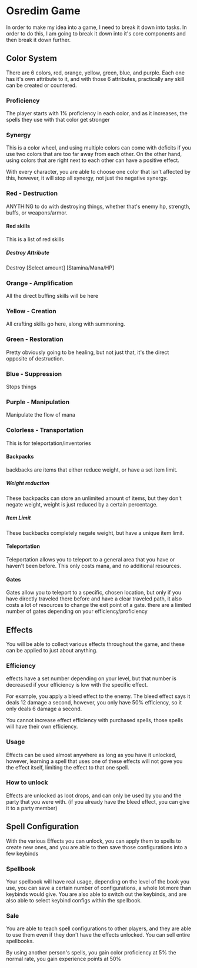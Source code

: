 # Osredim Game

In order to make my idea into a game, I need to break it down into tasks. In order to do this, I am going to break it down into it's core components and then break it down further.

## Color System
There are 6 colors, red, orange, yellow, green, blue, and purple. Each one has it's own attribute to it, and with those 6 attributes, practically any skill can be created or countered.

### Proficiency
The player starts with 1% proficiency in each color, and as it increases, the spells they use with that color get stronger

### Synergy
This is a color wheel, and using multiple colors can come with deficits if you use two colors that are too far away from each other. On the other hand, using colors that are right next to each other can have a positive effect.

With every character, you are able to choose one color that isn't affected by this, however, it will stop all synergy, not just the negative synergy.

### Red - Destruction
ANYTHING to do with destroying things, whether that's enemy hp, strength, buffs, or weapons/armor.

#### Red skills
This is a list of red skills

##### Destroy Attribute
Destroy [Select amount] [Stamina/Mana/HP]

### Orange - Amplification
All the direct buffing skills will be here

### Yellow - Creation
All crafting skills go here, along with summoning.

### Green - Restoration
Pretty obviously going to be healing, but not just that, it's the direct opposite of destruction.

### Blue - Suppression
Stops things

### Purple - Manipulation
Manipulate the flow of mana

### Colorless - Transportation
This is for teleportation/inventories

#### Backpacks
backbacks are items that either reduce weight, or have a set item limit.

##### Weight reduction
These backpacks can store an unlimited amount of items, but they don't negate weight, weight is just reduced by a certain percentage.

##### Item Limit
These backbacks completely negate weight, but have a unique item limit.
 
#### Teleportation
Teleportation allows you to teleport to a general area that you have or haven't been before. This only costs mana, and no additional resources.

#### Gates
Gates allow you to teleport to a specific, chosen location, but only if you have directly traveled there before and have a clear traveled path, it also costs a lot of resources to change the exit point of a gate. there are a limited number of gates depending on your efficiency/proficiency

## Effects
You will be able to collect various effects throughout the game, and these can be applied to just about anything.

### Efficiency
effects have a set number depending on your level, but that number is decreased if your efficiency is low with the specific effect.

For example, you apply a bleed effect to the enemy. The bleed effect says it deals 12 damage a second, however, you only have 50% efficiency, so it only deals 6 damage a second.

You cannot increase effect efficiency with purchased spells, those spells will have their own efficiency.

### Usage
Effects can be used almost anywhere as long as you have it unlocked, however, learning a spell that uses one of these effects will not gove you the effect itself, limiting the effect to that one spell.


### How to unlock
Effects are unlocked as loot drops, and can only be used by you and the party that you were with. (if you already have the bleed effect, you can give it to a party member)

## Spell Configuration
With the various Effects you can unlock, you can apply them to spells to create new ones, and you are able to then save those configurations into a few keybinds
### Spellbook
Your spellbook will have real usage, depending on the level of the book you use, you can save a certain number of configurations, a whole lot more than keybinds would give. You are also able to switch out the keybinds, and are also able to select keybind configs within the spellbook.
### Sale
You are able to teach spell configurations to other players, and they are able to use them even if they don't have the effects unlocked. You can sell entire spellbooks.

By using another person's spells, you gain color proficiency at 5% the normal rate, you gain experience points at 50%
